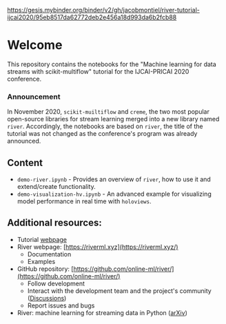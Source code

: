 https://gesis.mybinder.org/binder/v2/gh/jacobmontiel/river-tutorial-ijcai2020/95eb8517da62772deb2e456a18d993da6b2fcb88

# Welcome

This repository contains the notebooks for the "Machine learning for data streams with scikit-multiflow" tutorial for the IJCAI-PRICAI 2020 conference.

### Announcement
In November 2020, `scikit-muiltiflow` and `creme`, the two most popular open-source libraries for stream learning merged into a new library named `river`.
Accordingly, the notebooks are based on `river`, the title of the tutorial was not changed as the conference's program was already announced.

## Content
- `demo-river.ipynb` - Provides an overview of `river`, how to use it and extend/create functionality.
- `demo-visualization-hv.ipynb` - An advanced example for visualizing model performance in real time with `holoviews`.

## Additional resources:
- Tutorial [webpage](https://streamlearningtutorial2020.netlify.app/)
- River webpage: [https://riverml.xyz](https://riverml.xyz/)
  - Documentation
  - Examples
- GitHub repository: [https://github.com/online-ml/river/](https://github.com/online-ml/river/)
  - Follow development
  - Interact with the development team and the project's community ([Discussions](https://github.com/online-ml/river/discussions))
  - Report issues and bugs
- River: machine learning for streaming data in Python ([arXiv](https://arxiv.org/abs/2012.04740))